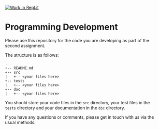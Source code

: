 [![Work in Repl.it](https://classroom.github.com/assets/work-in-replit-14baed9a392b3a25080506f3b7b6d57f295ec2978f6f33ec97e36a161684cbe9.svg)](https://classroom.github.com/online_ide?assignment_repo_id=4103056&assignment_repo_type=AssignmentRepo)
# Programming Development

Please use this repository for the code you are developing as part of the second assignment.

The structure is as follows:

```
.
+-- README.md
+-- src
|   +-- <your files here>
+-- tests
|   +-- <your files here>
+-- doc
|   +-- <your files here>
```

You should store your code files in the `src` directory, your test files in the `tests` directory and your documentation in the `doc` directory.

If you have any questions or comments, please get in touch with us via the usual methods.

